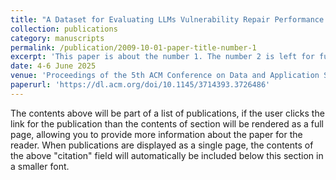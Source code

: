 ```yaml
---
title: "A Dataset for Evaluating LLMs Vulnerability Repair Performance in Android Applications"
collection: publications
category: manuscripts
permalink: /publication/2009-10-01-paper-title-number-1
excerpt: 'This paper is about the number 1. The number 2 is left for future work.'
date: 4-6 June 2025
venue: 'Proceedings of the 5th ACM Conference on Data and Application Security and Privacy (CODASPY 2025), 4-6 June 2025, Pittsburgh, USA'
paperurl: 'https://dl.acm.org/doi/10.1145/3714393.3726486'
---
```

The contents above will be part of a list of publications, if the user clicks the link for the publication than the contents of section will be rendered as a full page, allowing you to provide more information about the paper for the reader. When publications are displayed as a single page, the contents of the above "citation" field will automatically be included below this section in a smaller font.
